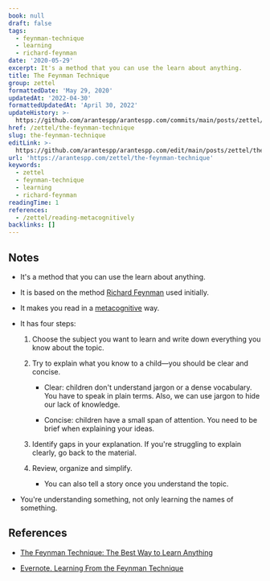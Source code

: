 ```yaml
---
book: null
draft: false
tags:
  - feynman-technique
  - learning
  - richard-feynman
date: '2020-05-29'
excerpt: It's a method that you can use the learn about anything.
title: The Feynman Technique
group: zettel
formattedDate: 'May 29, 2020'
updatedAt: '2022-04-30'
formattedUpdatedAt: 'April 30, 2022'
updateHistory: >-
  https://github.com/arantespp/arantespp.com/commits/main/posts/zettel/the-feynman-technique.md
href: /zettel/the-feynman-technique
slug: the-feynman-technique
editLink: >-
  https://github.com/arantespp/arantespp.com/edit/main/posts/zettel/the-feynman-technique.md
url: 'https://arantespp.com/zettel/the-feynman-technique'
keywords:
  - zettel
  - feynman-technique
  - learning
  - richard-feynman
readingTime: 1
references:
  - /zettel/reading-metacognitively
backlinks: []
---
```


## Notes

- It's a method that you can use the learn about anything.

- It is based on the method [Richard Feynman](/zettel/richard-feynman) used initially.

- It makes you read in a [metacognitive](/zettel/reading-metacognitively) way.

- It has four steps:

  1. Choose the subject you want to learn and write down everything you know about the topic.

  2. Try to explain what you know to a child—you should be clear and concise.

     - Clear: children don't understand jargon or a dense vocabulary. You have to speak in plain terms. Also, we can use jargon to hide our lack of knowledge.

     - Concise: children have a small span of attention. You need to be brief when explaining your ideas.

  3. Identify gaps in your explanation. If you're struggling to explain clearly, go back to the material.

  4. Review, organize and simplify.
     - You can also tell a story once you understand the topic.

- You're understanding something, not only learning the names of something.

## References

- [The Feynman Technique: The Best Way to Learn Anything](https://fs.blog/2012/04/feynman-technique/)

- [Evernote. Learning From the Feynman Technique](https://medium.com/taking-note/learning-from-the-feynman-technique-5373014ad230)
